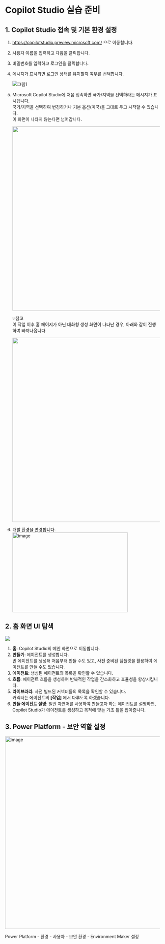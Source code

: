 # Copilot Studio 실습 준비

## 1. Copilot Studio 접속 및 기본 환경 설정

1. https://copilotstudio.preview.microsoft.com/ 으로 이동합니다.

2. 사용자 이름을 입력하고 다음을 클릭합니다.  

4. 비밀번호를 입력하고 로그인을 클릭합니다.
   
5. 메시지가 표시되면 로그인 상태를 유지할지 여부를 선택합니다.
   
   ![그림1](https://github.com/user-attachments/assets/68801fa6-570e-442d-b299-338c931783f2)

6. Microsoft Copilot Studio에 처음 접속하면 국가/지역을 선택하라는 메시지가 표시됩니다. </br> 국가/지역을 선택하여 변경하거나 기본 옵션(미국)을 그대로 두고 시작할 수 있습니다.</br>이 화면이 나타지 않는다면 넘어갑니다.

   <img src="https://github.com/user-attachments/assets/936ae972-db56-485a-8b38-80f15dd81866" width=600/>

   💡참고</br>
   이 작업 이후 홈 페이지가 아닌 대화형 생성 화면이 나타난 경우, 아래와 같이 진행하여 빠져나옵니다.
   
   <img src="https://github.com/user-attachments/assets/bfce5f02-5967-4c9c-825b-07ad5db1782d" width=600/>

6. 개발 환경을 변경합니다.
   <img width="375" height="260" alt="image" src="https://github.com/user-attachments/assets/e2d20a74-417d-44de-ac95-a5818ef3ca2b" />

## 2. 홈 화면 UI 탐색

   <img src="https://github.com/user-attachments/assets/52648027-ee09-4211-8cd0-e9b393b6b230"/>

  1. **홈**: Copilot Studio의 메인 화면으로 이동합니다.
  2. **만들기**: 에이전트를 생성합니다. </br>빈 에이전트를 생성해 처음부터 만들 수도 있고, 사전 준비된 템플릿을 활용하여 에이전트를 만들 수도 있습니다.
  3. **에이전트**: 생성된 에이전트의 목록을 확인할 수 있습니다.
  4. **흐름**: 에이전트 흐름을 생성하여 반복적인 작업을 간소화하고 효율성을 향상시킵니다.
  5. **라이브러리**: 사전 빌드된 커넥터들의 목록을 확인할 수 있습니다.</br>커넥터는 에이전트의 **[작업]** 에서 다루도록 하겠습니다.
  6. **만들 에이전트 설명**: 일반 자연어를 사용하여 만들고자 하는 에이전트를 설명하면, Copilot Studio가 에이전트를 생성하고 목적에 맞는 기초 틀을 잡아줍니다.


## 3. Power Platform - 보안 역할 설정

   <img width="1118" height="627" alt="image" src="https://github.com/user-attachments/assets/14f924ce-5b09-45d4-bb2b-2bd730510db7" />

   Power Platform - 환경 - 사용자 - 보안 환경 - Environment Maker 설정
